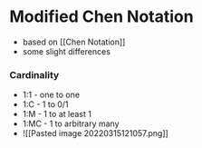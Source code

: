 # Modified Chen Notation
+ based on [[Chen Notation]]
+ some slight differences

### Cardinality
+ 1:1 - one to one
+ 1:C - 1 to 0/1
+ 1:M - 1 to at least 1
+ 1:MC - 1 to arbitrary many
+ ![[Pasted image 20220315121057.png]]